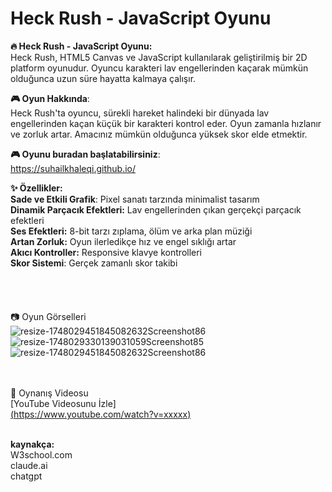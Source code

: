 # Heck Rush - **JavaScript Oyunu**

**🔥 Heck Rush - JavaScript Oyunu:<br>**
Heck Rush, HTML5 Canvas ve JavaScript kullanılarak geliştirilmiş bir 2D platform oyunudur. Oyuncu karakteri lav engellerinden kaçarak mümkün olduğunca uzun süre hayatta kalmaya çalışır.<br>

**🎮 Oyun Hakkında**:<br>
Heck Rush'ta oyuncu, sürekli hareket halindeki bir dünyada lav engellerinden kaçan küçük bir karakteri kontrol eder. Oyun zamanla hızlanır ve zorluk artar. Amacınız mümkün olduğunca yüksek skor elde etmektir.<br>

**🎮 Oyunu buradan başlatabilirsiniz**:<br>
https://suhailkhaleqi.github.io/<br>

**✨ Özellikler:<br>**
**Sade ve Etkili Grafik**: Pixel sanatı tarzında minimalist tasarım<br>
**Dinamik Parçacık Efektleri:** Lav engellerinden çıkan gerçekçi parçacık efektleri<br>
**Ses Efektleri:** 8-bit tarzı zıplama, ölüm ve arka plan müziği<br>
**Artan Zorluk:** Oyun ilerledikçe hız ve engel sıklığı artar<br>
**Akıcı Kontroller:** Responsive klavye kontrolleri<br>
**Skor Sistemi**: Gerçek zamanlı skor takibi<br><br><br><br><br>
📷 Oyun Görselleri<br>
![resize-1748029451845082632Screenshot86](https://github.com/user-attachments/assets/02f50d6b-900b-4d9d-8ce8-b9dd92e3d835)<br>
![resize-1748029330139031059Screenshot85](https://github.com/user-attachments/assets/3ce6a808-c0ac-4d32-8f9d-7285ceabedc5)<br>
![resize-1748029451845082632Screenshot86](https://github.com/user-attachments/assets/cdc96108-3d84-4b01-9f2d-f0bbc4f1dbd4)<br>

<br><br>
🎥 Oynanış Videosu<br>
[YouTube Videosunu İzle]<br>[(https://www.youtube.com/watch?v=xxxxx)](https://youtu.be/V6RCO3Gf-hk?si=FLw9GocnxxBRMZ2D)
<br><br>

**kaynakça:**<br>
W3school.com<br>
claude.ai<br>
chatgpt<br>
